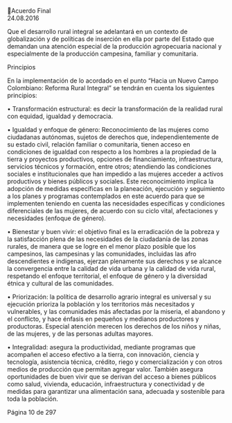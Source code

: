 Acuerdo Final  
24.08.2016  

 
Que el desarrollo rural integral se adelantará en un contexto de globalización y de políticas de inserción 
en ella por parte del Estado que demandan una atención especial de la producción agropecuaria nacional 
y especialmente de la producción campesina, familiar y comunitaria. 
 
Principios 
 
En la implementación de lo acordado en el punto “Hacia un Nuevo Campo Colombiano: Reforma Rural 
Integral” se tendrán en cuenta los siguientes principios:  
 
• Transformación estructural: es decir la transformación de la realidad rural con equidad, igualdad 
y democracia. 
 
• Igualdad  y  enfoque  de  género:  Reconocimiento  de  las  mujeres  como  ciudadanas  autónomas, 
sujetos de derechos que, independientemente de su estado civil, relación familiar o comunitaria, 
tienen acceso en condiciones de igualdad con respecto a los hombres a la propiedad de la tierra 
y  proyectos  productivos,  opciones  de  financiamiento,  infraestructura,  servicios  técnicos  y 
formación, entre otros; atendiendo las condiciones sociales e institucionales que han impedido a 
las  mujeres  acceder  a  activos  productivos  y  bienes  públicos  y  sociales.  Este  reconocimiento 
implica la adopción de medidas específicas en la planeación, ejecución y seguimiento a los planes 
y  programas  contemplados  en  este  acuerdo  para  que  se  implementen  teniendo  en  cuenta  las 
necesidades específicas y condiciones diferenciales de las mujeres, de acuerdo con su ciclo vital, 
afectaciones y necesidades (enfoque de género).  
 
• Bienestar y buen vivir: el objetivo final es la erradicación de la pobreza y la satisfacción plena de 
las necesidades de la ciudadanía de las zonas rurales, de manera que se logre en el menor plazo 
posible que los campesinos, las campesinas y las comunidades, incluidas las afro descendientes e 
indígenas, ejerzan plenamente sus derechos y se alcance la convergencia entre la calidad de vida 
urbana  y  la  calidad  de  vida  rural,  respetando  el  enfoque  territorial,  el  enfoque  de  género  y  la 
diversidad étnica y cultural de las comunidades. 
 
• Priorización:  la  política  de  desarrollo  agrario  integral  es  universal  y  su  ejecución  prioriza  la 
población y los territorios más necesitados y vulnerables, y las comunidades más afectadas por la 
miseria,  el  abandono  y  el  conflicto,  y  hace  énfasis  en  pequeños  y  medianos  productores  y 
productoras. Especial atención merecen los derechos de los niños y niñas, de las mujeres, y de las 
personas adultas mayores. 
 
• Integralidad: asegura la productividad, mediante programas que acompañen el acceso efectivo a 
la tierra, con innovación, ciencia y tecnología, asistencia técnica, crédito, riego y comercialización 
y con otros medios de producción que permitan agregar valor. También asegura oportunidades 
de  buen  vivir  que  se  derivan  del  acceso  a  bienes  públicos  como  salud,  vivienda,  educación, 
infraestructura y conectividad y de medidas para garantizar una alimentación sana, adecuada y 
sostenible para toda la población.   
 

Página 10 de 297 
 

